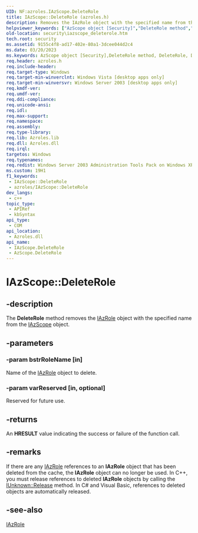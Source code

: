 ```yaml
---
UID: NF:azroles.IAzScope.DeleteRole
title: IAzScope::DeleteRole (azroles.h)
description: Removes the IAzRole object with the specified name from the IAzScope object.
helpviewer_keywords: ["AzScope object [Security]","DeleteRole method","DeleteRole","DeleteRole method [Security]","DeleteRole method [Security]","AzScope object","DeleteRole method [Security]","IAzScope interface","IAzScope interface [Security]","DeleteRole method","IAzScope.DeleteRole","IAzScope::DeleteRole","azroles/IAzScope::DeleteRole","security.iazscope_deleterole"]
old-location: security\iazscope_deleterole.htm
tech.root: security
ms.assetid: 9155c4f8-ad17-402e-80a1-3dcee044d2c4
ms.date: 03/20/2023
ms.keywords: AzScope object [Security],DeleteRole method, DeleteRole, DeleteRole method [Security], DeleteRole method [Security],AzScope object, DeleteRole method [Security],IAzScope interface, IAzScope interface [Security],DeleteRole method, IAzScope.DeleteRole, IAzScope::DeleteRole, azroles/IAzScope::DeleteRole, security.iazscope_deleterole
req.header: azroles.h
req.include-header: 
req.target-type: Windows
req.target-min-winverclnt: Windows Vista [desktop apps only]
req.target-min-winversvr: Windows Server 2003 [desktop apps only]
req.kmdf-ver: 
req.umdf-ver: 
req.ddi-compliance: 
req.unicode-ansi: 
req.idl: 
req.max-support: 
req.namespace: 
req.assembly: 
req.type-library: 
req.lib: Azroles.lib
req.dll: Azroles.dll
req.irql: 
targetos: Windows
req.typenames: 
req.redist: Windows Server 2003 Administration Tools Pack on Windows XP
ms.custom: 19H1
f1_keywords:
 - IAzScope::DeleteRole
 - azroles/IAzScope::DeleteRole
dev_langs:
 - c++
topic_type:
 - APIRef
 - kbSyntax
api_type:
 - COM
api_location:
 - Azroles.dll
api_name:
 - IAzScope.DeleteRole
 - AzScope.DeleteRole
---
```


# IAzScope::DeleteRole

## -description

The **DeleteRole** method removes the [IAzRole](nn-azroles-iazrole.md) object with the specified name from the [IAzScope](nn-azroles-iazscope.md) object.

## -parameters

### -param bstrRoleName [in]

Name of the [IAzRole](nn-azroles-iazrole.md) object to delete.

### -param varReserved [in, optional]

Reserved for future use.

## -returns

An **HRESULT** value indicating the success or failure of the function call.

## -remarks

If there are any [IAzRole](nn-azroles-iazrole.md) references to an **IAzRole** object that has been deleted from the cache, the **IAzRole** object can no longer be used. In C++, you must release references to deleted **IAzRole** objects by calling the [IUnknown::Release](/windows/win32/api/unknwn/nf-unknwn-iunknown-release) method. In C# and Visual Basic, references to deleted objects are automatically released.

## -see-also

[IAzRole](nn-azroles-iazrole.md)
